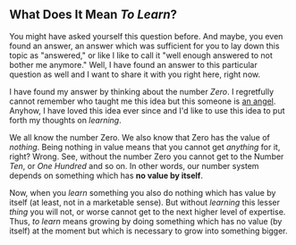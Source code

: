 What Does It Mean *To Learn*?
-------------------------------------------------------------------------------

You might have asked yourself this question before. And maybe, you even
found an answer, an answer which was sufficient for you to lay down this topic
as "answered," or like I like to call it "well enough answered to not bother me
anymore." Well, I have found an answer to this particular question as well and 
I want to share it with you right here, right now.

I have found my answer by thinking about the number *Zero*. I regretfully cannot
remember who taught me this idea but this someone is [an angel][angel]. Anyhow,
I have loved this idea ever since and I'd like to use this idea to put forth my 
thoughts on *learning*.

We all know the number Zero. We also know that Zero has the value of *nothing*.
Being nothing in value means that you cannot get *anything* for it, right? Wrong.
See, without the number Zero you cannot get to the Number *Ten*, or *One Hundred*
and so on. In other words, our number system depends on something which has 
**no value by itself**.

Now, when you *learn* something you also do nothing which has value by itself
(at least, not in a marketable sense). But without *learning* this lesser *thing*
you will not, or worse cannot get to the next higher level of expertise. Thus,
*to learn* means growing by doing something which has no value (by itself) at 
the moment but which is necessary to grow into something bigger.

[angel]: https://en.wikipedia.org/wiki/Angel#Etymology